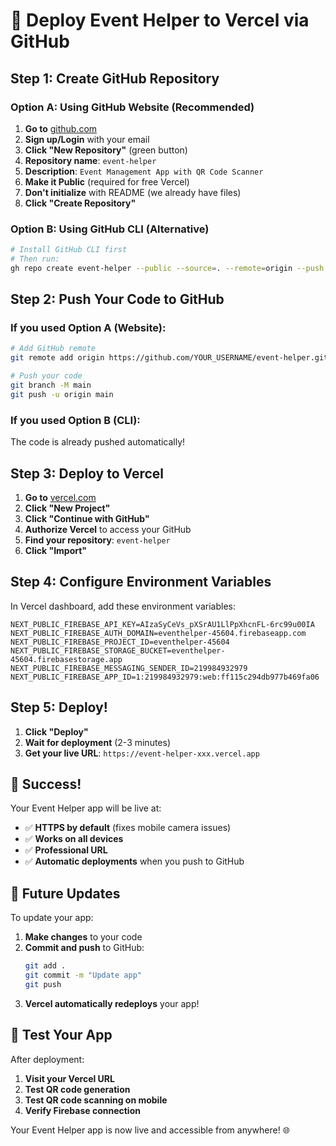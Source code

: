 # 🚀 Deploy Event Helper to Vercel via GitHub

## Step 1: Create GitHub Repository

### Option A: Using GitHub Website (Recommended)
1. **Go to** [github.com](https://github.com)
2. **Sign up/Login** with your email
3. **Click "New Repository"** (green button)
4. **Repository name**: `event-helper`
5. **Description**: `Event Management App with QR Code Scanner`
6. **Make it Public** (required for free Vercel)
7. **Don't initialize** with README (we already have files)
8. **Click "Create Repository"**

### Option B: Using GitHub CLI (Alternative)
```bash
# Install GitHub CLI first
# Then run:
gh repo create event-helper --public --source=. --remote=origin --push
```

## Step 2: Push Your Code to GitHub

### If you used Option A (Website):
```bash
# Add GitHub remote
git remote add origin https://github.com/YOUR_USERNAME/event-helper.git

# Push your code
git branch -M main
git push -u origin main
```

### If you used Option B (CLI):
The code is already pushed automatically!

## Step 3: Deploy to Vercel

1. **Go to** [vercel.com](https://vercel.com)
2. **Click "New Project"**
3. **Click "Continue with GitHub"**
4. **Authorize Vercel** to access your GitHub
5. **Find your repository**: `event-helper`
6. **Click "Import"**

## Step 4: Configure Environment Variables

In Vercel dashboard, add these environment variables:

```
NEXT_PUBLIC_FIREBASE_API_KEY=AIzaSyCeVs_pXSrAU1LlPpXhcnFL-6rc99u00IA
NEXT_PUBLIC_FIREBASE_AUTH_DOMAIN=eventhelper-45604.firebaseapp.com
NEXT_PUBLIC_FIREBASE_PROJECT_ID=eventhelper-45604
NEXT_PUBLIC_FIREBASE_STORAGE_BUCKET=eventhelper-45604.firebasestorage.app
NEXT_PUBLIC_FIREBASE_MESSAGING_SENDER_ID=219984932979
NEXT_PUBLIC_FIREBASE_APP_ID=1:219984932979:web:ff115c294db977b469fa06
```

## Step 5: Deploy!

1. **Click "Deploy"**
2. **Wait for deployment** (2-3 minutes)
3. **Get your live URL**: `https://event-helper-xxx.vercel.app`

## 🎉 Success!

Your Event Helper app will be live at:
- ✅ **HTTPS by default** (fixes mobile camera issues)
- ✅ **Works on all devices**
- ✅ **Professional URL**
- ✅ **Automatic deployments** when you push to GitHub

## 🔄 Future Updates

To update your app:
1. **Make changes** to your code
2. **Commit and push** to GitHub:
   ```bash
   git add .
   git commit -m "Update app"
   git push
   ```
3. **Vercel automatically redeploys** your app!

## 📱 Test Your App

After deployment:
1. **Visit your Vercel URL**
2. **Test QR code generation**
3. **Test QR code scanning on mobile**
4. **Verify Firebase connection**

Your Event Helper app is now live and accessible from anywhere! 🌐
